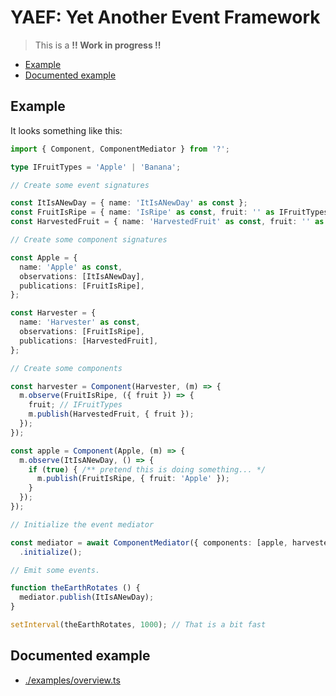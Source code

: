 # YAEF: Yet Another Event Framework

> This is a **!! Work in progress !!**

+ [Example](#example)
+ [Documented example](#documented-example)


## Example

It looks something like this:

```ts
import { Component, ComponentMediator } from '?';

type IFruitTypes = 'Apple' | 'Banana';

// Create some event signatures

const ItIsANewDay = { name: 'ItIsANewDay' as const };
const FruitIsRipe = { name: 'IsRipe' as const, fruit: '' as IFruitTypes };
const HarvestedFruit = { name: 'HarvestedFruit' as const, fruit: '' as IFruitTypes };

// Create some component signatures

const Apple = {
  name: 'Apple' as const,
  observations: [ItIsANewDay],
  publications: [FruitIsRipe],
};

const Harvester = {
  name: 'Harvester' as const,
  observations: [FruitIsRipe],
  publications: [HarvestedFruit],
};

// Create some components

const harvester = Component(Harvester, (m) => {
  m.observe(FruitIsRipe, ({ fruit }) => {
    fruit; // IFruitTypes
    m.publish(HarvestedFruit, { fruit });
  });
});

const apple = Component(Apple, (m) => {
  m.observe(ItIsANewDay, () => {
    if (true) { /** pretend this is doing something... */
      m.publish(FruitIsRipe, { fruit: 'Apple' });
    }
  });
});

// Initialize the event mediator

const mediator = await ComponentMediator({ components: [apple, harvester] })
  .initialize();

// Emit some events.

function theEarthRotates () {
  mediator.publish(ItIsANewDay);
}

setInterval(theEarthRotates, 1000); // That is a bit fast
```

## Documented example

- [./examples/overview.ts](./examples/overview.ts)
